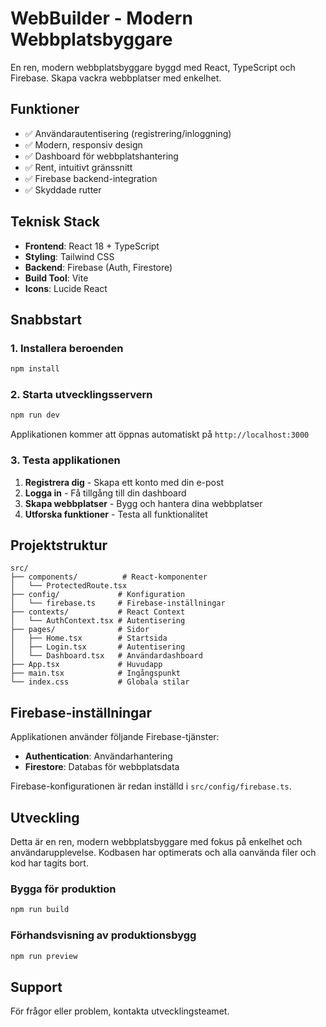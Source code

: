 # WebBuilder - Modern Webbplatsbyggare

En ren, modern webbplatsbyggare byggd med React, TypeScript och Firebase. Skapa vackra webbplatser med enkelhet.

## Funktioner

- ✅ Användarautentisering (registrering/inloggning)
- ✅ Modern, responsiv design
- ✅ Dashboard för webbplatshantering
- ✅ Rent, intuitivt gränssnitt
- ✅ Firebase backend-integration
- ✅ Skyddade rutter

## Teknisk Stack

- **Frontend**: React 18 + TypeScript
- **Styling**: Tailwind CSS
- **Backend**: Firebase (Auth, Firestore)
- **Build Tool**: Vite
- **Icons**: Lucide React

## Snabbstart

### 1. Installera beroenden

```bash
npm install
```

### 2. Starta utvecklingsservern

```bash
npm run dev
```

Applikationen kommer att öppnas automatiskt på `http://localhost:3000`

### 3. Testa applikationen

1. **Registrera dig** - Skapa ett konto med din e-post
2. **Logga in** - Få tillgång till din dashboard
3. **Skapa webbplatser** - Bygg och hantera dina webbplatser
4. **Utforska funktioner** - Testa all funktionalitet

## Projektstruktur

```
src/
├── components/          # React-komponenter
│   └── ProtectedRoute.tsx
├── config/             # Konfiguration
│   └── firebase.ts     # Firebase-inställningar
├── contexts/           # React Context
│   └── AuthContext.tsx # Autentisering
├── pages/              # Sidor
│   ├── Home.tsx        # Startsida
│   ├── Login.tsx       # Autentisering
│   └── Dashboard.tsx   # Användardashboard
├── App.tsx             # Huvudapp
├── main.tsx            # Ingångspunkt
└── index.css           # Globala stilar
```

## Firebase-inställningar

Applikationen använder följande Firebase-tjänster:
- **Authentication**: Användarhantering
- **Firestore**: Databas för webbplatsdata

Firebase-konfigurationen är redan inställd i `src/config/firebase.ts`.

## Utveckling

Detta är en ren, modern webbplatsbyggare med fokus på enkelhet och användarupplevelse. Kodbasen har optimerats och alla oanvända filer och kod har tagits bort.

### Bygga för produktion

```bash
npm run build
```

### Förhandsvisning av produktionsbygg

```bash
npm run preview
```

## Support

För frågor eller problem, kontakta utvecklingsteamet.
